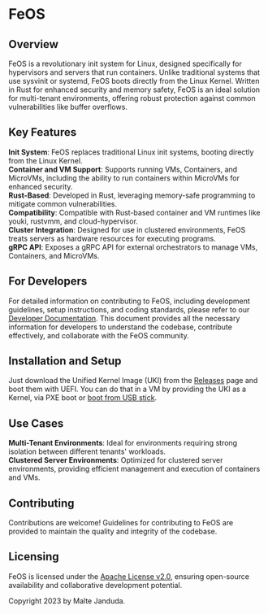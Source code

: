 # FeOS

## Overview
FeOS is a revolutionary init system for Linux, designed specifically for hypervisors and servers that run containers. Unlike traditional systems that use sysvinit or systemd, FeOS boots directly from the Linux Kernel. Written in Rust for enhanced security and memory safety, FeOS is an ideal solution for multi-tenant environments, offering robust protection against common vulnerabilities like buffer overflows.

## Key Features
**Init System**: FeOS replaces traditional Linux init systems, booting directly from the Linux Kernel.  
**Container and VM Support**: Supports running VMs, Containers, and MicroVMs, including the ability to run containers within MicroVMs for enhanced security.  
**Rust-Based**: Developed in Rust, leveraging memory-safe programming to mitigate common vulnerabilities.  
**Compatibility**: Compatible with Rust-based container and VM runtimes like youki, rustvmm, and cloud-hypervisor.  
**Cluster Integration**: Designed for use in clustered environments, FeOS treats servers as hardware resources for executing programs.  
**gRPC API**: Exposes a gRPC API for external orchestrators to manage VMs, Containers, and MicroVMs.

## For Developers
For detailed information on contributing to FeOS, including development guidelines, setup instructions, and coding standards, please refer to our [Developer Documentation](docs/development.md). This document provides all the necessary information for developers to understand the codebase, contribute effectively, and collaborate with the FeOS community.

## Installation and Setup
Just download the Unified Kernel Image (UKI) from the [Releases](releases) page and boot them with UEFI. You can do that in a VM by providing the UKI as a Kernel, via PXE boot or [boot from USB stick](docs/boot-image/uki.md).

## Use Cases
**Multi-Tenant Environments**: Ideal for environments requiring strong isolation between different tenants' workloads.  
**Clustered Server Environments**: Optimized for clustered server environments, providing efficient management and execution of containers and VMs.

## Contributing
Contributions are welcome! Guidelines for contributing to FeOS are provided to maintain the quality and integrity of the codebase.

## Licensing
FeOS is licensed under the [Apache License v2.0](LICENSE), ensuring open-source availability and collaborative development potential.

Copyright 2023 by Malte Janduda.
